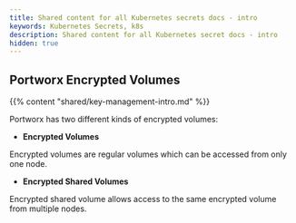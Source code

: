 ```yaml
---
title: Shared content for all Kubernetes secrets docs - intro
keywords: Kubernetes Secrets, k8s
description: Shared content for all Kubernetes secret docs - intro
hidden: true
---
```


## Portworx Encrypted Volumes

{{% content "shared/key-management-intro.md" %}}

Portworx has two different kinds of encrypted volumes:

- **Encrypted Volumes**

Encrypted volumes are regular volumes which can be accessed from only one node.

- **Encrypted Shared Volumes**

Encrypted shared volume allows access to the same encrypted volume from multiple nodes.
